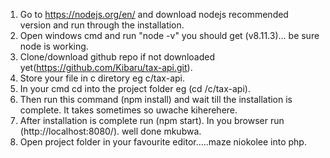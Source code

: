 1. Go to https://nodejs.org/en/ and download nodejs recommended version and run through the installation.
2. Open windows cmd and run "node -v" you should get (v8.11.3)... be sure node is working.
3. Clone/download github repo if not downloaded yet(https://github.com/Kibaru/tax-api.git).
4. Store your file in c diretory eg c/tax-api.
5. In your cmd cd into the project folder eg (cd /c/tax-api).
6. Then run this command (npm install) and wait till the installation is complete. It takes sometimes so uwache kiherehere.
7. After installation is complete run (npm start). In you browser run (http://localhost:8080/). well done mkubwa.
8. Open project folder in your favourite editor.....maze niokolee into php.
